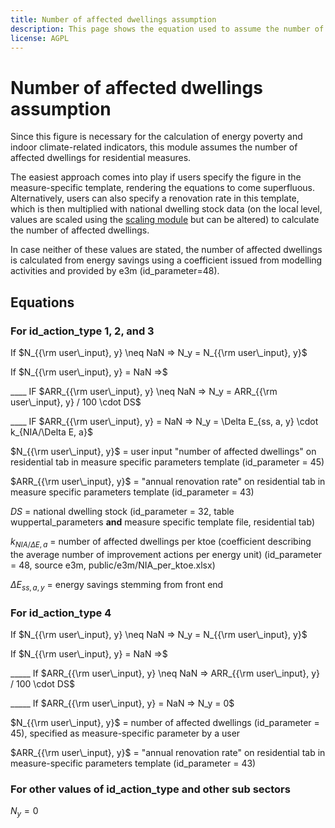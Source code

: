 ```yaml
---
title: Number of affected dwellings assumption
description: This page shows the equation used to assume the number of affected buildings for residential sector measures.
license: AGPL
---
```


<!--
© 2023 - 2024 Fraunhofer-Gesellschaft e.V., München

SPDX-License-Identifier: AGPL-3.0-or-later
-->

Number of affected dwellings assumption
===

Since this figure is necessary for the calculation of energy poverty and indoor climate-related indicators, this
module assumes the number of affected dwellings for residential measures.

The easiest approach comes into play if users specify the figure in the measure-specific template, rendering the
equations to come superfluous. Alternatively, users can also specify a renovation rate in this template, which is
then multiplied with national dwelling stock data (on the local level, values are scaled using the [scaling module](./local_scaling.md)
but can be altered) to calculate the number of affected dwellings. 

In case neither of these values are stated, the number of affected dwellings is calculated from energy savings 
using a coefficient issued from modelling activities and provided by e3m (id_parameter=48).

Equations
-

### For id_action_type 1, 2, and 3
<a name = "Determination of N for id_action_type 1, 2, and 3"></a>

If $N_{{\rm user\_input}, y} \neq NaN => N_y = N_{{\rm user\_input}, y}$

If $N_{{\rm user\_input}, y} = NaN =>$ 

____ IF $ARR_{{\rm user\_input}, y} \neq NaN => N_y = ARR_{{\rm user\_input}, y} / 100 \cdot DS$

____ IF $ARR_{{\rm user\_input}, y} = NaN => N_y = \Delta E_{ss, a, y} \cdot k_{NIA/\Delta E, a}$

$N_{{\rm user\_input}, y}$ = user input "number of affected dwellings" on residential tab in measure specific parameters template (id_parameter = 45)

$ARR_{{\rm user\_input}, y}$ = "annual renovation rate" on residential tab in measure specific parameters template (id_parameter = 43)

$DS$ = national dwelling stock (id_parameter = 32, table wuppertal_parameters **and** measure specific template file, residential tab)

$k_{NIA/\Delta E, a}$ = number of affected dwellings per ktoe (coefficient describing the average number of improvement actions per energy unit) (id_parameter = 48, source e3m, public/e3m/NIA_per_ktoe.xlsx)

$\Delta E_{ss, a, y}$ = energy savings stemming from front end

### For id_action_type 4

If $N_{{\rm user\_input}, y} \neq NaN => N_y = N_{{\rm user\_input}, y}$

If $N_{{\rm user\_input}, y} = NaN =>$ 

_____ If $ARR_{{\rm user\_input}, y} \neq NaN => ARR_{{\rm user\_input}, y} / 100 \cdot DS$

_____ If $ARR_{{\rm user\_input}, y} = NaN => N_y = 0$

$N_{{\rm user\_input}, y}$ = number of affected dwellings (id_parameter = 45), specified as measure-specific parameter by a user

$ARR_{{\rm user\_input}, y}$ = "annual renovation rate" on residential tab in measure-specific parameters template (id_parameter = 43)

### For other values of id_action_type and other sub sectors

$N_y = 0$
